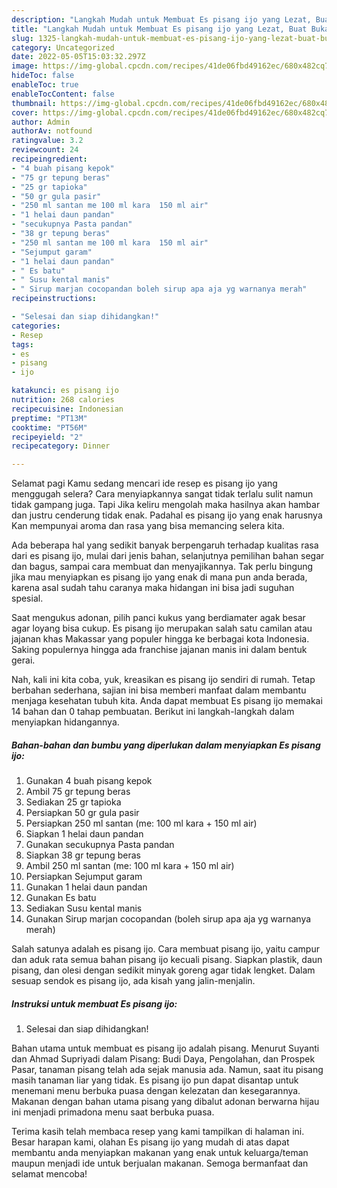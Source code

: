 ```yaml
---
description: "Langkah Mudah untuk Membuat Es pisang ijo yang Lezat, Buat Buka Puasa Lezat"
title: "Langkah Mudah untuk Membuat Es pisang ijo yang Lezat, Buat Buka Puasa Lezat"
slug: 1325-langkah-mudah-untuk-membuat-es-pisang-ijo-yang-lezat-buat-buka-puasa-lezat
category: Uncategorized
date: 2022-05-05T15:03:32.297Z
image: https://img-global.cpcdn.com/recipes/41de06fbd49162ec/680x482cq70/es-pisang-ijo-foto-resep-utama.jpg
hideToc: false
enableToc: true
enableTocContent: false
thumbnail: https://img-global.cpcdn.com/recipes/41de06fbd49162ec/680x482cq70/es-pisang-ijo-foto-resep-utama.jpg
cover: https://img-global.cpcdn.com/recipes/41de06fbd49162ec/680x482cq70/es-pisang-ijo-foto-resep-utama.jpg
author: Admin
authorAv: notfound
ratingvalue: 3.2
reviewcount: 24
recipeingredient:
- "4 buah pisang kepok"
- "75 gr tepung beras"
- "25 gr tapioka"
- "50 gr gula pasir"
- "250 ml santan me 100 ml kara  150 ml air"
- "1 helai daun pandan"
- "secukupnya Pasta pandan"
- "38 gr tepung beras"
- "250 ml santan me 100 ml kara  150 ml air"
- "Sejumput garam"
- "1 helai daun pandan"
- " Es batu"
- " Susu kental manis"
- " Sirup marjan cocopandan boleh sirup apa aja yg warnanya merah"
recipeinstructions:

- "Selesai dan siap dihidangkan!"
categories:
- Resep
tags:
- es
- pisang
- ijo

katakunci: es pisang ijo 
nutrition: 268 calories
recipecuisine: Indonesian
preptime: "PT13M"
cooktime: "PT56M"
recipeyield: "2"
recipecategory: Dinner

---
```



Selamat pagi Kamu sedang mencari ide resep es pisang ijo yang menggugah selera? Cara menyiapkannya sangat tidak terlalu sulit namun tidak gampang juga. Tapi Jika keliru mengolah maka hasilnya akan hambar dan justru cenderung tidak enak. Padahal es pisang ijo yang enak harusnya Kan mempunyai aroma dan rasa yang bisa memancing selera kita.


Ada beberapa hal yang sedikit banyak berpengaruh terhadap kualitas rasa dari es pisang ijo, mulai dari jenis bahan, selanjutnya pemilihan bahan segar dan bagus, sampai cara membuat dan menyajikannya. Tak perlu bingung jika mau menyiapkan es pisang ijo yang enak di mana pun anda berada, karena asal sudah tahu caranya maka hidangan ini bisa jadi suguhan spesial.

Saat mengukus adonan, pilih panci kukus yang berdiamater agak besar agar loyang bisa cukup. Es pisang ijo merupakan salah satu camilan atau jajanan khas Makassar yang populer hingga ke berbagai kota Indonesia. Saking populernya hingga ada franchise jajanan manis ini dalam bentuk gerai.


Nah, kali ini kita coba, yuk, kreasikan es pisang ijo sendiri di rumah. Tetap berbahan sederhana, sajian ini bisa memberi manfaat dalam membantu menjaga kesehatan tubuh kita. Anda dapat membuat Es pisang ijo memakai 14 bahan dan 0 tahap pembuatan. Berikut ini langkah-langkah dalam menyiapkan hidangannya.

<!--inarticleads1-->

##### Bahan-bahan dan bumbu yang diperlukan dalam menyiapkan Es pisang ijo:

1. Gunakan 4 buah pisang kepok
1. Ambil 75 gr tepung beras
1. Sediakan 25 gr tapioka
1. Persiapkan 50 gr gula pasir
1. Persiapkan 250 ml santan (me: 100 ml kara + 150 ml air)
1. Siapkan 1 helai daun pandan
1. Gunakan secukupnya Pasta pandan
1. Siapkan 38 gr tepung beras
1. Ambil 250 ml santan (me: 100 ml kara + 150 ml air)
1. Persiapkan Sejumput garam
1. Gunakan 1 helai daun pandan
1. Gunakan  Es batu
1. Sediakan  Susu kental manis
1. Gunakan  Sirup marjan cocopandan (boleh sirup apa aja yg warnanya merah)


Salah satunya adalah es pisang ijo. Cara membuat pisang ijo, yaitu campur dan aduk rata semua bahan pisang ijo kecuali pisang. Siapkan plastik, daun pisang, dan olesi dengan sedikit minyak goreng agar tidak lengket. Dalam sesuap sendok es pisang ijo, ada kisah yang jalin-menjalin. 

<!--inarticleads2-->

##### Instruksi untuk membuat Es pisang ijo:


1. Selesai dan siap dihidangkan!

Bahan utama untuk membuat es pisang ijo adalah pisang. Menurut Suyanti dan Ahmad Supriyadi dalam Pisang: Budi Daya, Pengolahan, dan Prospek Pasar, tanaman pisang telah ada sejak manusia ada. Namun, saat itu pisang masih tanaman liar yang tidak. Es pisang ijo pun dapat disantap untuk menemani menu berbuka puasa dengan kelezatan dan kesegarannya. Makanan dengan bahan utama pisang yang dibalut adonan berwarna hijau ini menjadi primadona menu saat berbuka puasa. 

Terima kasih telah membaca resep yang kami tampilkan di halaman ini. Besar harapan kami, olahan Es pisang ijo yang mudah di atas dapat membantu anda menyiapkan makanan yang enak untuk keluarga/teman maupun menjadi ide untuk berjualan makanan. Semoga bermanfaat dan selamat mencoba!
